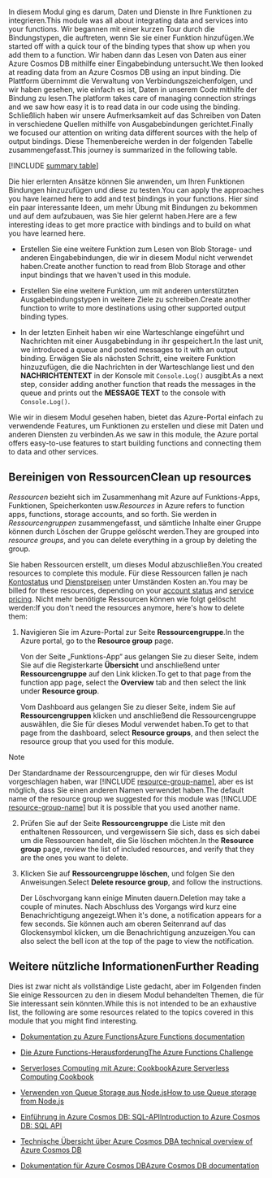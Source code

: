 <span data-ttu-id="f5570-101">In diesem Modul ging es darum, Daten und Dienste in Ihre Funktionen zu integrieren.</span><span class="sxs-lookup"><span data-stu-id="f5570-101">This module was all about integrating data and services into your functions.</span></span> <span data-ttu-id="f5570-102">Wir begannen mit einer kurzen Tour durch die Bindungstypen, die auftreten, wenn Sie sie einer Funktion hinzufügen.</span><span class="sxs-lookup"><span data-stu-id="f5570-102">We started off with a quick tour of the binding types that show up when you add them to a function.</span></span> <span data-ttu-id="f5570-103">Wir haben dann das Lesen von Daten aus einer Azure Cosmos DB mithilfe einer Eingabebindung untersucht.</span><span class="sxs-lookup"><span data-stu-id="f5570-103">We then looked at reading data from an Azure Cosmos DB using an input binding.</span></span> <span data-ttu-id="f5570-104">Die Plattform übernimmt die Verwaltung von Verbindungszeichenfolgen, und wir haben gesehen, wie einfach es ist, Daten in unserem Code mithilfe der Bindung zu lesen.</span><span class="sxs-lookup"><span data-stu-id="f5570-104">The platform takes care of managing connection strings and we saw how easy it is to read data in our code using the binding.</span></span> <span data-ttu-id="f5570-105">Schließlich haben wir unsere Aufmerksamkeit auf das Schreiben von Daten in verschiedene Quellen mithilfe von Ausgabebindungen gerichtet.</span><span class="sxs-lookup"><span data-stu-id="f5570-105">Finally we focused our attention on writing data different sources with the help of output bindings.</span></span> <span data-ttu-id="f5570-106">Diese Themenbereiche werden in der folgenden Tabelle zusammengefasst.</span><span class="sxs-lookup"><span data-stu-id="f5570-106">This journey is summarized in the following table.</span></span>

[!INCLUDE [summary table](./summary-table.md)]

<span data-ttu-id="f5570-107">Die hier erlernten Ansätze können Sie anwenden, um Ihren Funktionen Bindungen hinzuzufügen und diese zu testen.</span><span class="sxs-lookup"><span data-stu-id="f5570-107">You can apply the approaches you have learned here to add and test bindings in your functions.</span></span> <span data-ttu-id="f5570-108">Hier sind ein paar interessante Ideen, um mehr Übung mit Bindungen zu bekommen und auf dem aufzubauen, was Sie hier gelernt haben.</span><span class="sxs-lookup"><span data-stu-id="f5570-108">Here are a few interesting ideas to get more practice with bindings and to build on what you have learned here.</span></span>

* <span data-ttu-id="f5570-109">Erstellen Sie eine weitere Funktion zum Lesen von Blob Storage- und anderen Eingabebindungen, die wir in diesem Modul nicht verwendet haben.</span><span class="sxs-lookup"><span data-stu-id="f5570-109">Create another function to read from Blob Storage and other input bindings that we haven't used in this module.</span></span>

* <span data-ttu-id="f5570-110">Erstellen Sie eine weitere Funktion, um mit anderen unterstützten Ausgabebindungstypen in weitere Ziele zu schreiben.</span><span class="sxs-lookup"><span data-stu-id="f5570-110">Create another function to write to more destinations using other supported output binding types.</span></span>

* <span data-ttu-id="f5570-111">In der letzten Einheit haben wir eine Warteschlange eingeführt und Nachrichten mit einer Ausgabebindung in ihr gespeichert.</span><span class="sxs-lookup"><span data-stu-id="f5570-111">In the last unit, we introduced a queue and posted messages to it with an output binding.</span></span> <span data-ttu-id="f5570-112">Erwägen Sie als nächsten Schritt, eine weitere Funktion hinzuzufügen, die die Nachrichten in der Warteschlange liest und den **NACHRICHTENTEXT** in der Konsole mit `Console.Log()` ausgibt.</span><span class="sxs-lookup"><span data-stu-id="f5570-112">As a next step, consider adding another function that reads the messages in the queue and prints out the **MESSAGE TEXT** to the console with `Console.Log()`.</span></span>

<span data-ttu-id="f5570-113">Wie wir in diesem Modul gesehen haben, bietet das Azure-Portal einfach zu verwendende Features, um Funktionen zu erstellen und diese mit Daten und anderen Diensten zu verbinden.</span><span class="sxs-lookup"><span data-stu-id="f5570-113">As we saw in this module, the Azure portal offers easy-to-use features to start building functions and connecting them to data and other services.</span></span>

## <a name="clean-up-resources"></a><span data-ttu-id="f5570-114">Bereinigen von Ressourcen</span><span class="sxs-lookup"><span data-stu-id="f5570-114">Clean up resources</span></span>

<span data-ttu-id="f5570-115">*Ressourcen* bezieht sich im Zusammenhang mit Azure auf Funktions-Apps, Funktionen, Speicherkonten usw.</span><span class="sxs-lookup"><span data-stu-id="f5570-115">*Resources* in Azure refers to function apps, functions, storage accounts, and so forth.</span></span> <span data-ttu-id="f5570-116">Sie werden in *Ressourcengruppen* zusammengefasst, und sämtliche Inhalte einer Gruppe können durch Löschen der Gruppe gelöscht werden.</span><span class="sxs-lookup"><span data-stu-id="f5570-116">They are grouped into *resource groups*, and you can delete everything in a group by deleting the group.</span></span>

<span data-ttu-id="f5570-117">Sie haben Ressourcen erstellt, um dieses Modul abzuschließen.</span><span class="sxs-lookup"><span data-stu-id="f5570-117">You created resources to complete this module.</span></span> <span data-ttu-id="f5570-118">Für diese Ressourcen fallen je nach [Kontostatus](https://azure.microsoft.com/account/) und [Dienstpreisen](https://azure.microsoft.com/pricing/) unter Umständen Kosten an.</span><span class="sxs-lookup"><span data-stu-id="f5570-118">You may be billed for these resources, depending on your [account status](https://azure.microsoft.com/account/) and [service pricing](https://azure.microsoft.com/pricing/).</span></span> <span data-ttu-id="f5570-119">Nicht mehr benötigte Ressourcen können wie folgt gelöscht werden:</span><span class="sxs-lookup"><span data-stu-id="f5570-119">If you don't need the resources anymore, here's how to delete them:</span></span>

1. <span data-ttu-id="f5570-120">Navigieren Sie im Azure-Portal zur Seite **Ressourcengruppe**.</span><span class="sxs-lookup"><span data-stu-id="f5570-120">In the Azure portal, go to the **Resource group** page.</span></span>

   <span data-ttu-id="f5570-121">Von der Seite „Funktions-App“ aus gelangen Sie zu dieser Seite, indem Sie auf die Registerkarte **Übersicht** und anschließend unter **Ressourcengruppe** auf den Link klicken.</span><span class="sxs-lookup"><span data-stu-id="f5570-121">To get to that page from the function app page, select the **Overview** tab and then select the link under **Resource group**.</span></span>

   <span data-ttu-id="f5570-122">Vom Dashboard aus gelangen Sie zu dieser Seite, indem Sie auf **Ressourcengruppen** klicken und anschließend die Ressourcengruppe auswählen, die Sie für dieses Modul verwendet haben.</span><span class="sxs-lookup"><span data-stu-id="f5570-122">To get to that page from the dashboard, select **Resource groups**, and then select the resource group that you used for this module.</span></span> 

> [!NOTE]
> <span data-ttu-id="f5570-123">Der Standardname der Ressourcengruppe, den wir für dieses Modul vorgeschlagen haben, war [!INCLUDE [resource-group-name](./rg-name.md)], aber es ist möglich, dass Sie einen anderen Namen verwendet haben.</span><span class="sxs-lookup"><span data-stu-id="f5570-123">The default name of the resource group we suggested for this module was [!INCLUDE [resource-group-name](./rg-name.md)] but it is possible that you used another name.</span></span>

2. <span data-ttu-id="f5570-124">Prüfen Sie auf der Seite **Ressourcengruppe** die Liste mit den enthaltenen Ressourcen, und vergewissern Sie sich, dass es sich dabei um die Ressourcen handelt, die Sie löschen möchten.</span><span class="sxs-lookup"><span data-stu-id="f5570-124">In the **Resource group** page, review the list of included resources, and verify that they are the ones you want to delete.</span></span>

3. <span data-ttu-id="f5570-125">Klicken Sie auf **Ressourcengruppe löschen**, und folgen Sie den Anweisungen.</span><span class="sxs-lookup"><span data-stu-id="f5570-125">Select **Delete resource group**, and follow the instructions.</span></span>

   <span data-ttu-id="f5570-126">Der Löschvorgang kann einige Minuten dauern.</span><span class="sxs-lookup"><span data-stu-id="f5570-126">Deletion may take a couple of minutes.</span></span> <span data-ttu-id="f5570-127">Nach Abschluss des Vorgangs wird kurz eine Benachrichtigung angezeigt.</span><span class="sxs-lookup"><span data-stu-id="f5570-127">When it's done, a notification appears for a few seconds.</span></span> <span data-ttu-id="f5570-128">Sie können auch am oberen Seitenrand auf das Glockensymbol klicken, um die Benachrichtigung anzuzeigen.</span><span class="sxs-lookup"><span data-stu-id="f5570-128">You can also select the bell icon at the top of the page to view the notification.</span></span>

## <a name="further-reading"></a><span data-ttu-id="f5570-129">Weitere nützliche Informationen</span><span class="sxs-lookup"><span data-stu-id="f5570-129">Further Reading</span></span>

<span data-ttu-id="f5570-130">Dies ist zwar nicht als vollständige Liste gedacht, aber im Folgenden finden Sie einige Ressourcen zu den in diesem Modul behandelten Themen, die für Sie interessant sein könnten.</span><span class="sxs-lookup"><span data-stu-id="f5570-130">While this is not intended to be an exhaustive list, the following are some resources related to the topics covered in this module that you might find interesting.</span></span>

 * [<span data-ttu-id="f5570-131">Dokumentation zu Azure Functions</span><span class="sxs-lookup"><span data-stu-id="f5570-131">Azure Functions documentation</span></span>](https://docs.microsoft.com/azure/azure-functions/)

* [<span data-ttu-id="f5570-132">Die Azure Functions-Herausforderung</span><span class="sxs-lookup"><span data-stu-id="f5570-132">The Azure Functions Challenge</span></span>](https://aka.ms/afc)

* [<span data-ttu-id="f5570-133">Serverloses Computing mit Azure: Cookbook</span><span class="sxs-lookup"><span data-stu-id="f5570-133">Azure Serverless Computing Cookbook</span></span>](https://azure.microsoft.com/resources/azure-serverless-computing-cookbook/)

 * [<span data-ttu-id="f5570-134">Verwenden von Queue Storage aus Node.js</span><span class="sxs-lookup"><span data-stu-id="f5570-134">How to use Queue storage from Node.js</span></span>](https://docs.microsoft.com/azure/storage/queues/storage-nodejs-how-to-use-queues)

 * [<span data-ttu-id="f5570-135">Einführung in Azure Cosmos DB: SQL-API</span><span class="sxs-lookup"><span data-stu-id="f5570-135">Introduction to Azure Cosmos DB: SQL API</span></span>](https://docs.microsoft.com/azure/cosmos-db/sql-api-introduction)

* [<span data-ttu-id="f5570-136">Technische Übersicht über Azure Cosmos DB</span><span class="sxs-lookup"><span data-stu-id="f5570-136">A technical overview of Azure Cosmos DB</span></span>](https://azure.microsoft.com/blog/a-technical-overview-of-azure-cosmos-db/)

* [<span data-ttu-id="f5570-137">Dokumentation für Azure Cosmos DB</span><span class="sxs-lookup"><span data-stu-id="f5570-137">Azure Cosmos DB documentation</span></span>](https://docs.microsoft.com/azure/cosmos-db/)
